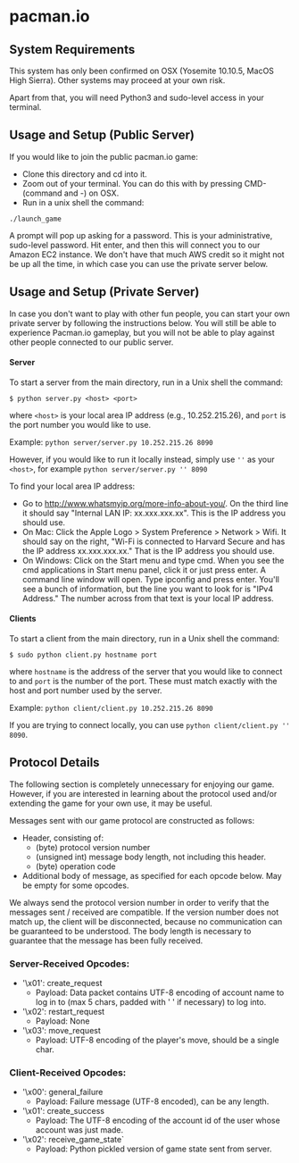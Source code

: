 # pacman.io

## System Requirements
This system has only been confirmed on OSX (Yosemite 10.10.5, MacOS High Sierra). Other systems may proceed at your own risk. 

Apart from that, you will need Python3 and sudo-level access in your terminal. 

## Usage and Setup (Public Server)

If you would like to join the public pacman.io game: 
- Clone this directory and cd into it.
- Zoom out of your terminal. You can do this with by pressing CMD- (command and -) on OSX.
- Run in a unix shell the command: 
```
./launch_game
```

A prompt will pop up asking for a password. This is your administrative, sudo-level password. Hit enter, and then this will connect you to our Amazon EC2 instance. We don't have that much AWS credit so it might not be up all the time, in which case you can use the private server below.
## Usage and Setup (Private Server)

In case you don't want to play with other fun people, you can start your own private server by following the instructions below. You will still be able to experience Pacman.io gameplay, but you will not be able to play against other people connected to our public server.

#### Server

To start a server from the main directory, run in a Unix shell the command:

```
$ python server.py <host> <port>
```

where `<host>` is your local area IP address (e.g., 10.252.215.26), and `port` is the port number you would like to use. 

Example: `python server/server.py 10.252.215.26 8090`

However, if you would like to run it locally instead, simply use `''` as your `<host>`, for example `python server/server.py '' 8090`

To find your local area IP address: 
- Go to http://www.whatsmyip.org/more-info-about-you/. On the third line it should say "Internal LAN IP: xx.xxx.xxx.xx". This is the IP address you should use.
- On Mac: Click the Apple Logo > System Preference > Network > Wifi. It should say on the right, "Wi-Fi is connected to Harvard Secure and has the IP address xx.xxx.xxx.xx." That is the IP address you should use.
- On Windows: Click on the Start menu and type cmd. When you see the cmd applications in Start menu panel, click it or just press enter. A command line window will open. Type ipconfig and press enter. You'll see a bunch of information, but the line you want to look for is "IPv4 Address." The number across from that text is your local IP address.

#### Clients

To start a client from the main directory, run in a Unix shell the command:

```
$ sudo python client.py hostname port 
```

where `hostname` is the address of the server that you would like to connect to and `port` is the number of the port. These must match exactly with the host and port number used by the server. 

Example: `python client/client.py 10.252.215.26 8090`

If you are trying to connect locally, you can use `python client/client.py '' 8090`.

## Protocol Details

The following section is completely unnecessary for enjoying our game. However, if you are interested in learning about the protocol used and/or extending the game for your own use, it may be useful.

Messages sent with our game protocol are constructed as follows: 

- Header, consisting of:
    + (byte) protocol version number
    + (unsigned int) message body length, not including this header. 
    + (byte) operation code
- Additional body of message, as specified for each opcode below. May be empty for some opcodes.

We always send the protocol version number in order to verify that the messages sent / received are compatible. If the version number does not match up, the client will be disconnected, because no communication can be guaranteed to be understood. The body length is necessary to guarantee that the message has been fully received.

### Server-Received Opcodes: 
- '\x01': create_request
    + Payload: Data packet contains UTF-8 encoding of account name to log in to (max 5 chars, padded with ' ' if necessary) to log into.
- '\x02': restart_request
    + Payload: None
- '\x03': move_request
    + Payload: UTF-8 encoding of the player's move, should be a single char.

### Client-Received Opcodes:
- '\x00': general_failure
    + Payload: Failure message (UTF-8 encoded), can be any length.
- '\x01': create_success
    + Payload: The UTF-8 encoding of the account id of the user whose account was just made.
- '\x02': receive_game_state`
    + Payload: Python pickled version of game state sent from server.

